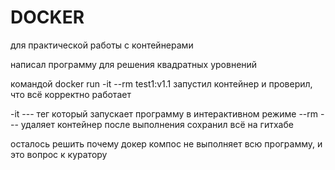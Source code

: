 # DOCKER


для практической работы с контейнерами

написал программу для решения квадратных уровнений

командой docker run -it --rm test1:v1.1 запустил контейнер и проверил, что всё корректно работает 

-it  ---   тег который запускает программу в интерактивном режиме
--rm  ---  удаляет контейнер после выполнения
сохранил всё на гитхабе

осталось решить почему докер компос не выполняет всю программу, и это вопрос к куратору
